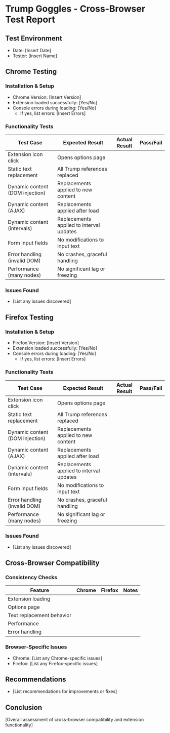 # Trump Goggles - Cross-Browser Test Report

## Test Environment

- Date: [Insert Date]
- Tester: [Insert Name]

## Chrome Testing

### Installation & Setup

- Chrome Version: [Insert Version]
- Extension loaded successfully: [Yes/No]
- Console errors during loading: [Yes/No]
  - If yes, list errors: [Insert Errors]

### Functionality Tests

| Test Case                       | Expected Result                          | Actual Result | Pass/Fail |
| ------------------------------- | ---------------------------------------- | ------------- | --------- |
| Extension icon click            | Opens options page                       |               |           |
| Static text replacement         | All Trump references replaced            |               |           |
| Dynamic content (DOM injection) | Replacements applied to new content      |               |           |
| Dynamic content (AJAX)          | Replacements applied after load          |               |           |
| Dynamic content (intervals)     | Replacements applied to interval updates |               |           |
| Form input fields               | No modifications to input text           |               |           |
| Error handling (invalid DOM)    | No crashes, graceful handling            |               |           |
| Performance (many nodes)        | No significant lag or freezing           |               |           |

### Issues Found

- [List any issues discovered]

## Firefox Testing

### Installation & Setup

- Firefox Version: [Insert Version]
- Extension loaded successfully: [Yes/No]
- Console errors during loading: [Yes/No]
  - If yes, list errors: [Insert Errors]

### Functionality Tests

| Test Case                       | Expected Result                          | Actual Result | Pass/Fail |
| ------------------------------- | ---------------------------------------- | ------------- | --------- |
| Extension icon click            | Opens options page                       |               |           |
| Static text replacement         | All Trump references replaced            |               |           |
| Dynamic content (DOM injection) | Replacements applied to new content      |               |           |
| Dynamic content (AJAX)          | Replacements applied after load          |               |           |
| Dynamic content (intervals)     | Replacements applied to interval updates |               |           |
| Form input fields               | No modifications to input text           |               |           |
| Error handling (invalid DOM)    | No crashes, graceful handling            |               |           |
| Performance (many nodes)        | No significant lag or freezing           |               |           |

### Issues Found

- [List any issues discovered]

## Cross-Browser Compatibility

### Consistency Checks

| Feature                   | Chrome | Firefox | Notes |
| ------------------------- | ------ | ------- | ----- |
| Extension loading         |        |         |       |
| Options page              |        |         |       |
| Text replacement behavior |        |         |       |
| Performance               |        |         |       |
| Error handling            |        |         |       |

### Browser-Specific Issues

- Chrome: [List any Chrome-specific issues]
- Firefox: [List any Firefox-specific issues]

## Recommendations

- [List recommendations for improvements or fixes]

## Conclusion

[Overall assessment of cross-browser compatibility and extension functionality]
